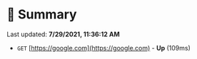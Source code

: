 # 📖 Summary
Last updated: **7/29/2021, 11:36:12 AM**

- `GET` [https://google.com](https://google.com) - **Up** (109ms)
